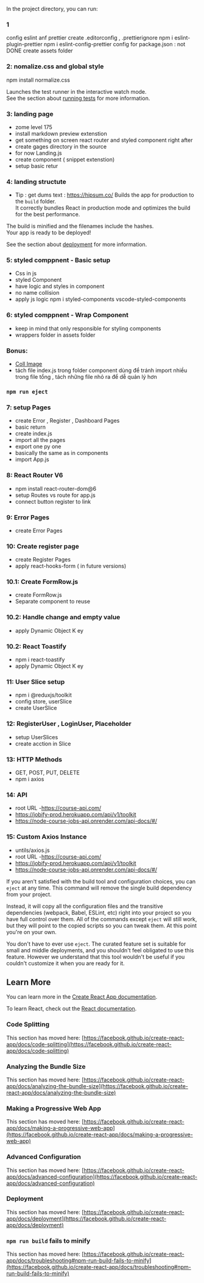 In the project directory, you can run:

### 1

config eslint anf prettier
create .editorconfig , .prettierignore
npm i eslint-plugin-prettier
npm i eslint-config-prettier
config for package.json : not DONE
create assets folder

### 2: nomalize.css and global style

npm install normalize.css

Launches the test runner in the interactive watch mode.\
See the section about [running tests](https://facebook.github.io/create-react-app/docs/running-tests) for more information.

### 3: landing page

- zome level 175
- install markdown preview extenstion
- get something on screen
  react router and styled component right after
- create gages directory in the source
- for now Landing.js
- create component ( snippet extenstion)
- setup basic retur

### 4: landing structute

- Tip : get dums text : https://hipsum.co/
  Builds the app for production to the `build` folder.\
  It correctly bundles React in production mode and optimizes the build for the best performance.

The build is minified and the filenames include the hashes.\
Your app is ready to be deployed!

See the section about [deployment](https://facebook.github.io/create-react-app/docs/deployment) for more information.

### 5: styled comppnent - Basic setup

- Css in js
- styled Component
- have logic and styles in component
- no name collision
- apply js logic
  npm i styled-components
  vscode-styled-components

### 6: styled comppnent - Wrap Component

- keep in mind that only responsible for styling components
- wrappers folder in assets folder

### Bonus:

- [Coll Image](https://undraw.co/)
- tách file index.js trong folder component dùng để tránh import nhiều trong file tổng , tách những file nhỏ ra để dễ quản lý hơn

### `npm run eject`

### 7: setup Pages

- create Error , Register , Dashboard Pages
- basic return
- create index.js
- import all the pages
- export one py one
- basically the same as in components
- import App.js

### 8: React Router V6

- npm install react-router-dom@6
- setup Routes vs route for app.js
- connect button register to link

### 9: Error Pages

- create Error Pages

### 10: Create register page

- create Register Pages
- apply react-hooks-form ( in future versions)

### 10.1: Create FormRow.js

- create FormRow.js
- Separate component to reuse

### 10.2: Handle change and empty value

- apply Dynamic Object K ey

### 10.2: React Toastify

- npm i react-toastify
- apply Dynamic Object K ey

### 11: User Slice setup

- npm i @reduxjs/toolkit
- config store, userSlice
- create UserSlice

### 12: RegisterUser , LoginUser, Placeholder

- setup UserSlices
- create acction in Slice

### 13: HTTP Methods

- GET, POST, PUT, DELETE
- npm i axios

### 14: API

- root URL -https://course-api.com/
- https://jobify-prod.herokuapp.com/api/v1/toolkit
- https://node-course-jobs-api.onrender.com/api-docs/#/

### 15: Custom Axios Instance

- untils/axios.js
- root URL -https://course-api.com/
- https://jobify-prod.herokuapp.com/api/v1/toolkit
- https://node-course-jobs-api.onrender.com/api-docs/#/

If you aren't satisfied with the build tool and configuration choices, you can `eject` at any time. This command will remove the single build dependency from your project.

Instead, it will copy all the configuration files and the transitive dependencies (webpack, Babel, ESLint, etc) right into your project so you have full control over them. All of the commands except `eject` will still work, but they will point to the copied scripts so you can tweak them. At this point you're on your own.

You don't have to ever use `eject`. The curated feature set is suitable for small and middle deployments, and you shouldn't feel obligated to use this feature. However we understand that this tool wouldn't be useful if you couldn't customize it when you are ready for it.

## Learn More

You can learn more in the [Create React App documentation](https://facebook.github.io/create-react-app/docs/getting-started).

To learn React, check out the [React documentation](https://reactjs.org/).

### Code Splitting

This section has moved here: [https://facebook.github.io/create-react-app/docs/code-splitting](https://facebook.github.io/create-react-app/docs/code-splitting)

### Analyzing the Bundle Size

This section has moved here: [https://facebook.github.io/create-react-app/docs/analyzing-the-bundle-size](https://facebook.github.io/create-react-app/docs/analyzing-the-bundle-size)

### Making a Progressive Web App

This section has moved here: [https://facebook.github.io/create-react-app/docs/making-a-progressive-web-app](https://facebook.github.io/create-react-app/docs/making-a-progressive-web-app)

### Advanced Configuration

This section has moved here: [https://facebook.github.io/create-react-app/docs/advanced-configuration](https://facebook.github.io/create-react-app/docs/advanced-configuration)

### Deployment

This section has moved here: [https://facebook.github.io/create-react-app/docs/deployment](https://facebook.github.io/create-react-app/docs/deployment)

### `npm run build` fails to minify

This section has moved here: [https://facebook.github.io/create-react-app/docs/troubleshooting#npm-run-build-fails-to-minify](https://facebook.github.io/create-react-app/docs/troubleshooting#npm-run-build-fails-to-minify)
